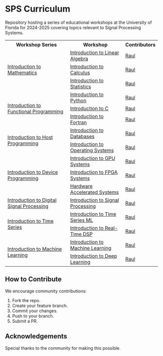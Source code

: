 # SPS Curriculum
Repository hosting a series of educational workshops at the University of Florida for 2024-2025 covering topics relevant to Signal Processing Systems.

<table>
  <tr>
    <th>Workshop Series</th>
    <th>Workshop</th>
    <th>Contributors</th>
  </tr>
  <tr>
    <td rowspan="3"><a href="./Workshops/Intro_Math/">Introduction to Mathematics</a></td>
    <td><a href="./Workshops/Intro_Math/Intro_LinAlg/">Introduction to Linear Algebra</a></td>
    <td><a href="https://github.com/Jibby2k1">Raul</a></td>
  </tr>
  <tr>
    <td><a href="./Workshops/Intro_Math/Intro_Calculus/">Introduction to Calculus</a></td>
    <td><a href="https://github.com/Jibby2k1">Raul</a></td>
  </tr>
  <tr>
    <td><a href="./Workshops/Intro_Math/Intro_Stats/">Introduction to Statistics</a></td>
    <td><a href="https://github.com/Jibby2k1">Raul</a></td>
  </tr>
  <tr>
    <td rowspan="3"><a href="./Workshops/Intro_Func_Prog/">Introduction to Functional Programming</a></td>
    <td><a href="./Workshops/Intro_Func_Prog/Intro_Python/">Introduction to Python</a></td>
    <td><a href="https://github.com/Jibby2k1">Raul</a></td>
  </tr>
  <tr>
    <td><a href="./Workshops/Intro_Func_Prog/Intro_C/">Introduction to C</a></td>
    <td><a href="https://github.com/Jibby2k1">Raul</a></td>
  </tr>
  <tr>
    <td><a href="./Workshops/Intro_Func_Prog/Intro_Fortran/">Introduction to Fortran</a></td>
    <td><a href="https://github.com/Jibby2k1">Raul</a></td>
  </tr>
  <tr>
    <td rowspan="2"><a href="./Workshops/Intro_Host_Prog/">Introduction to Host Programming</a></td>
    <td><a href="./Workshops/Intro_Host_Prog/Intro_Databases/">Introduction to Databases</a></td>
    <td><a href="https://github.com/Jibby2k1">Raul</a></td>
  </tr>
  <tr>
    <td><a href="./Workshops/Intro_Host_Prog/Intro_OS/">Introduction to Operating Systems</a></td>
    <td><a href="https://github.com/Jibby2k1">Raul</a></td>
  </tr>
  <tr>
    <td rowspan="3"><a href="./Workshops/Intro_Dev_Prog/">Introduction to Device Programming</a></td>
    <td><a href="./Workshops/Intro_Dev_Prog/Intro_GPU/">Introduction to GPU Systems</a></td>
    <td><a href="https://github.com/Jibby2k1">Raul</a></td>
  </tr>
  <tr>
    <td><a href="./Workshops/Intro_Dev_Prog/Intro_FPGA/">Introduction to FPGA Systems</a></td>
    <td><a href="https://github.com/Jibby2k1">Raul</a></td>
  </tr>
  <tr>
    <td><a href="./Workshops/Intro_Dev_Prog/Hard_Acc_Sys/">Hardware Accelerated Systems</a></td>
    <td><a href="https://github.com/Jibby2k1">Raul</a></td>
  </tr>
  <tr>
    <td><a href="./Workshops/Intro_DSP/">Introduction to Digital Signal Processing</a></td>
    <td><a href="./Workshops/Intro_DSP/Intro_DSP/">Introduction to Signal Processing</a></td>
    <td><a href="https://github.com/Jibby2k1">Raul</a></td>
  </tr>
  <tr>
    <td rowspan="2"><a href="./Workshops/Intro_Time_Series/">Introduction to Time Series</a></td>
    <td><a href="./Workshops/Intro_Time_series/Intro_TSML/">Introduction to Time Series ML</a></td>
    <td><a href="https://github.com/Jibby2k1">Raul</a></td>
  </tr>
  <tr>
    <td><a href="./Workshops/Intro_Time_series/Intro_RTDSP/">Introduction to Real-Time DSP</a></td>
    <td><a href="https://github.com/Jibby2k1">Raul</a></td>
  </tr>
  <tr>
    <td rowspan="2"><a href="./Workshops/Intro_Mach_Learn/">Introduction to Machine Learning</a></td>
    <td><a href="./Workshops/Intro_Mach_Learn/Intro_ML/">Introduction to Machine Learning</a></td>
    <td><a href="https://github.com/Jibby2k1">Raul</a></td>
  </tr>
  <tr>
    <td><a href="./Workshops/Intro_Mach_Learn/Intro_DL/">Introduction to Deep Learning</a></td>
    <td><a href="https://github.com/Jibby2k1">Raul</a></td>
  </tr>
</table>

## How to Contribute
We encourage community contributions:
1. Fork the repo.
2. Create your feature branch.
3. Commit your changes.
4. Push to your branch.
5. Submit a PR.

## Acknowledgements
Special thanks to the community for making this possible.
